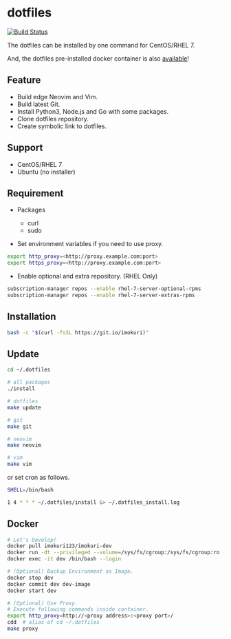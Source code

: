# dotfiles

[![Build Status](https://travis-ci.org/IMOKURI/dotfiles.svg?branch=master)](https://travis-ci.org/IMOKURI/dotfiles)

The dotfiles can be installed by one command for CentOS/RHEL 7.

And, the dotfiles pre-installed docker container is also [available](https://hub.docker.com/repository/docker/imokuri123/imokuri-dev)!

## Feature

- Build edge Neovim and Vim.
- Build latest Git.
- Install Python3, Node.js and Go with some packages.
- Clone dotfiles repository.
- Create symbolic link to dotfiles.

## Support

- CentOS/RHEL 7
- Ubuntu (no installer)

## Requirement

- Packages
  - curl
  - sudo

- Set environment variables if you need to use proxy.

```bash
export http_proxy=<http://proxy.example.com:port>
export https_proxy=<http://proxy.example.com:port>
```

- Enable optional and extra repository. (RHEL Only)

```bash
subscription-manager repos --enable rhel-7-server-optional-rpms
subscription-manager repos --enable rhel-7-server-extras-rpms
```

## Installation

```bash
bash -c "$(curl -fsSL https://git.io/imokuri)"
```

## Update

```bash
cd ~/.dotfiles

# all packages
./install

# dotfiles
make update

# git
make git

# neovim
make neovim

# vim
make vim
```

or set cron as follows.

```bash
SHELL=/bin/bash

1 4 * * * ~/.dotfiles/install &> ~/.dotfiles_install.log
```

## Docker

```bash
# Let's Develop!
docker pull imokuri123/imokuri-dev
docker run -dt --privileged --volume=/sys/fs/cgroup:/sys/fs/cgroup:ro --name dev imokuri123/imokuri-dev
docker exec -it dev /bin/bash --login

# (Optional) Backup Environment as Image.
docker stop dev
docker commit dev dev-image
docker start dev

# (Optional) Use Proxy.
# Execute following commands inside container.
export http_proxy=http://<proxy address>:<proxy port>/
cdd  # alias of cd ~/.dotfiles
make proxy
```
